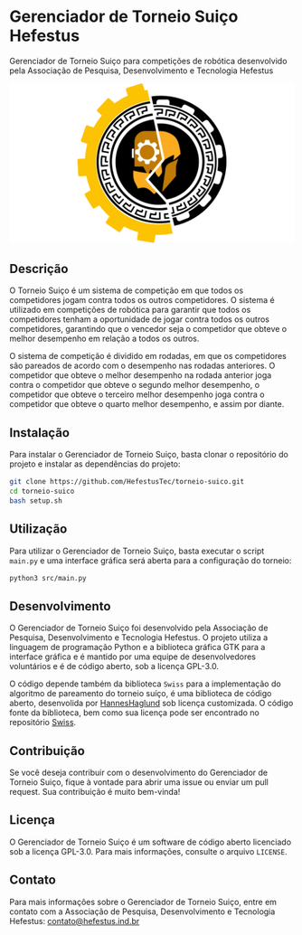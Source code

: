 # Gerenciador de Torneio Suiço Hefestus

Gerenciador de Torneio Suiço para competições de robótica desenvolvido pela Associação de Pesquisa, Desenvolvimento e Tecnologia Hefestus

![Logo Coliseu](assets/coliseu.png)

## Descrição

O Torneio Suiço é um sistema de competição em que todos os competidores jogam contra todos os outros competidores. O sistema é utilizado em competições de robótica para garantir que todos os competidores tenham a oportunidade de jogar contra todos os outros competidores, garantindo que o vencedor seja o competidor que obteve o melhor desempenho em relação a todos os outros.

O sistema de competição é dividido em rodadas, em que os competidores são pareados de acordo com o desempenho nas rodadas anteriores. O competidor que obteve o melhor desempenho na rodada anterior joga contra o competidor que obteve o segundo melhor desempenho, o competidor que obteve o terceiro melhor desempenho joga contra o competidor que obteve o quarto melhor desempenho, e assim por diante.

## Instalação

Para instalar o Gerenciador de Torneio Suiço, basta clonar o repositório do projeto e instalar as dependências do projeto:

```bash
git clone https://github.com/HefestusTec/torneio-suico.git
cd torneio-suico
bash setup.sh
```

## Utilização

Para utilizar o Gerenciador de Torneio Suiço, basta executar o script `main.py` e uma interface gráfica será aberta para a configuração do torneio:

```bash
python3 src/main.py
```

## Desenvolvimento

O Gerenciador de Torneio Suiço foi desenvolvido pela Associação de Pesquisa, Desenvolvimento e Tecnologia Hefestus. O projeto utiliza a linguagem de programação Python e a biblioteca gráfica GTK para a interface gráfica e é mantido por uma equipe de desenvolvedores voluntários e é de código aberto, sob a licença GPL-3.0.

O código depende também da biblioteca `Swiss` para a implementação do algoritmo de pareamento do torneio suíço, é uma biblioteca de código aberto, desenvolida por [HannesHaglund](https://github.com/HannesHaglund) sob licença customizada. O código fonte da biblioteca, bem como sua licença pode ser encontrado no repositório [Swiss](https://github.com/HannesHaglund/Swiss).

## Contribuição

Se você deseja contribuir com o desenvolvimento do Gerenciador de Torneio Suiço, fique à vontade para abrir uma issue ou enviar um pull request. Sua contribuição é muito bem-vinda!

## Licença

O Gerenciador de Torneio Suiço é um software de código aberto licenciado sob a licença GPL-3.0. Para mais informações, consulte o arquivo `LICENSE`.

## Contato

Para mais informações sobre o Gerenciador de Torneio Suiço, entre em contato com a Associação de Pesquisa, Desenvolvimento e Tecnologia Hefestus: contato@hefestus.ind.br
